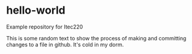 # hello-world
Example repository for Itec220

This is some random text to show the process of making and committing changes to a file in github.
It's cold in my dorm.
